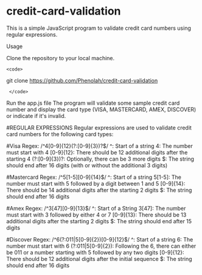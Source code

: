 # credit-card-validation

This is a simple JavaScript program to validate credit card numbers using regular expressions.

Usage

Clone the repository to your local machine.

	<code> 
 
 git clone https://github.com/Phenolah/credit-card-validation
 
     </code>
     
Run the app.js file
The program will validate some sample credit card number and display the card type (VISA, MASTERCARD, AMEX, DISCOVER) or indicate if it's invalid.


#REGULAR EXPRESSIONS
Regular expressions are used to validate credit card numbers for the following card types:

#Visa Regex: /^4[0-9]{12}(?:[0-9]{3})?$/
  ^: Start of a string
  4: The number must start with 4
  [0-9]{12}: There should be 12 additional digits after the starting 4
  (?:[0-9]{3})?: Optionally, there can be 3 more digits
  $: The string should end after 16 digits (with or without the additional 3 digits)

#Mastercard Regex: /^5[1-5][0-9]{14}$/
  ^: Start of a string
  5[1-5]: The number must start with 5 followed by a digit between 1 and 5
  [0-9]{14}: There should be 14 additional digits after the starting 2 digits
  $: The string should end after 16 digits

#Amex Regex: /^3[47][0-9]{13}$/
  ^: Start of a String
  3[47]: The number must start with 3 followed by either 4 or 7
  [0-9]{13}: There should be 13 additional digits after the starting 2 digits
  $: The string should end after 15 digits

#Discover Regex: /^6(?:011|5[0-9]{2})[0-9]{12}$/
  ^: Start of a string
  6: The number must start with 6
  (?:011|5[0-9]{2}): Following the 6, there can either be 011 or a number starting with 5 followed by any two digits
  [0-9]{12}: There should be 12 additional digits after the initial sequence
  $: The string should end after 16 digits
